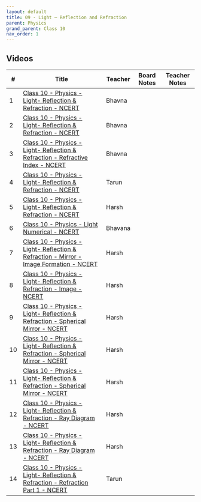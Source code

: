 ```yaml
---
layout: default
title: 09 - Light – Reflection and Refraction
parent: Physics
grand_parent: Class 10
nav_order: 1
---
```


## Videos

|# | Title | Teacher | Board Notes | Teacher Notes |
|---|-------|---------|-------------|---------------|
| 1 | [Class 10 - Physics - Light- Reflection & Refraction - NCERT](https://www.youtube.com/watch?v=2v0Q2TYyBCU) | Bhavna | | |
| 2 | [Class 10 - Physics - Light- Reflection & Refraction - NCERT](https://www.youtube.com/watch?v=IgXNUoXKExQ) | Bhavna | | |
| 3 | [Class 10 - Physics - Light- Reflection & Refraction - Refractive Index - NCERT](https://www.youtube.com/watch?v=2WaHOUptJ-I) | Bhavna | | |
| 4 | [Class 10 - Physics - Light- Reflection & Refraction - NCERT](https://www.youtube.com/watch?v=vRfNZB2fgvQ) | Tarun | | |
| 5 | [Class 10 - Physics - Light- Reflection & Refraction - NCERT](https://www.youtube.com/watch?v=uf4t3uyCjvM) | Harsh | | |
| 6 | [Class 10 - Physics - Light Numerical - NCERT](https://www.youtube.com/watch?v=y4wMniHbsmo) | Bhavana | | |
| 7 | [Class 10 - Physics - Light- Reflection & Refraction - Mirror - Image Formation - NCERT](https://www.youtube.com/watch?v=r9PGPY-WYKw) | Harsh | | |
| 8 | [Class 10 - Physics - Light- Reflection & Refraction - Image - NCERT](https://www.youtube.com/watch?v=pc7Ye3cAP-w) | Harsh | | |
| 9 | [Class 10 - Physics - Light- Reflection & Refraction - Spherical Mirror - NCERT](https://www.youtube.com/watch?v=shJ-LVyvUMQ) | Harsh | | |
| 10 | [Class 10 - Physics - Light- Reflection & Refraction - Spherical Mirror - NCERT](https://www.youtube.com/watch?v=rJp2syBIKR0) | Harsh | | |
| 11 | [Class 10 - Physics - Light- Reflection & Refraction - Spherical Mirror - NCERT](https://www.youtube.com/watch?v=QiO_-GPYd30) | Harsh | | |
| 12 | [Class 10 - Physics - Light- Reflection & Refraction - Ray Diagram - NCERT](https://www.youtube.com/watch?v=cP7DFWLLOHI) | Harsh | | |
| 13 | [Class 10 - Physics - Light- Reflection & Refraction - Ray Diagram - NCERT](https://www.youtube.com/watch?v=rAOpPDZ7PTU) | Harsh | | |
| 14 | [Class 10 - Physics - Light- Reflection & Refraction - Refraction Part 1 - NCERT](https://www.youtube.com/watch?v=6Zdspupda9Y) | Tarun | | |
